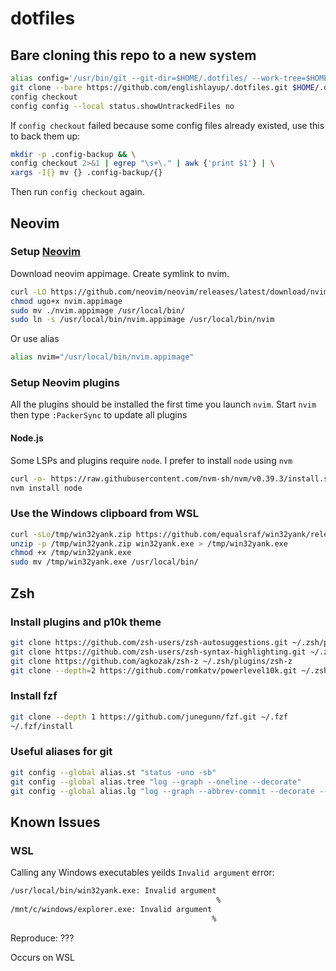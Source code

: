 # dotfiles

## Bare cloning this repo to a new system

```bash
alias config='/usr/bin/git --git-dir=$HOME/.dotfiles/ --work-tree=$HOME'
git clone --bare https://github.com/englishlayup/.dotfiles.git $HOME/.dotfiles
config checkout
config config --local status.showUntrackedFiles no
```

If `config checkout` failed because some config files already existed, use this
to back them up:

```bash
mkdir -p .config-backup && \
config checkout 2>&1 | egrep "\s+\." | awk {'print $1'} | \
xargs -I{} mv {} .config-backup/{}
```

Then run `config checkout` again.

## Neovim

### Setup [Neovim](https://github.com/neovim/neovim/wiki/Installing-Neovim)

Download neovim appimage. Create symlink to nvim.

```bash
curl -LO https://github.com/neovim/neovim/releases/latest/download/nvim.appimage
chmod ugo+x nvim.appimage
sudo mv ./nvim.appimage /usr/local/bin/
sudo ln -s /usr/local/bin/nvim.appimage /usr/local/bin/nvim
```

Or use alias

```bash
alias nvim="/usr/local/bin/nvim.appimage"
```

### Setup Neovim plugins

All the plugins should be installed the first time you launch `nvim`.
Start `nvim` then type `:PackerSync` to update all plugins

#### Node.js

Some LSPs and plugins require `node`. I prefer to install `node` using `nvm`

```bash
curl -o- https://raw.githubusercontent.com/nvm-sh/nvm/v0.39.3/install.sh | bash
nvm install node
```

### Use the Windows clipboard from WSL

```bash
curl -sLo/tmp/win32yank.zip https://github.com/equalsraf/win32yank/releases/download/v0.0.4/win32yank-x64.zip
unzip -p /tmp/win32yank.zip win32yank.exe > /tmp/win32yank.exe
chmod +x /tmp/win32yank.exe
sudo mv /tmp/win32yank.exe /usr/local/bin/
```

## Zsh

### Install plugins and p10k theme

```bash
git clone https://github.com/zsh-users/zsh-autosuggestions.git ~/.zsh/plugins/zsh-autosuggestions
git clone https://github.com/zsh-users/zsh-syntax-highlighting.git ~/.zsh/plugins/zsh-syntax-highlighting
git clone https://github.com/agkozak/zsh-z ~/.zsh/plugins/zsh-z
git clone --depth=2 https://github.com/romkatv/powerlevel10k.git ~/.zsh/plugins/powerlevel10k
```

### Install fzf

```bash
git clone --depth 1 https://github.com/junegunn/fzf.git ~/.fzf
~/.fzf/install
```

### Useful aliases for git

```bash
git config --global alias.st "status -uno -sb"
git config --global alias.tree "log --graph --oneline --decorate"
git config --global alias.lg "log --graph --abbrev-commit --decorate --format=format:'%C(bold blue)%h%C(reset) - %C(bold cyan)%aD%C(reset) %C(bold green)(%ar)%C(reset)%C(auto)%d%C(reset)%n''          %C(white)%s%C(reset) %C(dim white)- %an%C(reset)'"
```

## Known Issues

### WSL

Calling any Windows executables yeilds `Invalid argument` error:

```bash
/usr/local/bin/win32yank.exe: Invalid argument
                                              %
/mnt/c/windows/explorer.exe: Invalid argument
                                             %
```

Reproduce: ???

Occurs on WSL
